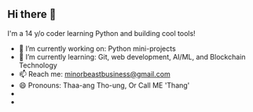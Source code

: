 ## Hi there 👋
I'm a 14 y/o coder learning Python and building cool tools!

- 🔭 I’m currently working on: Python mini-projects
- 🌱 I’m currently learning: Git, web development, AI/ML, and Blockchain Technology
- 📫 Reach me: minorbeastbusiness@gmail.com
- 😄 Pronouns: Thaa-ang Tho-ung, Or Call ME 'Thang'
- 
- 
